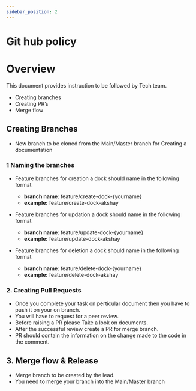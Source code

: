```yaml
---
sidebar_position: 2
---
```


# Git hub policy

# Overview 
This document provides instruction to be followed by Tech team.

- Creating branches
- Creating PR’s 
- Merge flow


## Creating Branches
- New branch to be cloned from the Main/Master branch for Creating a documentation 

### 1 Naming the branches
- Feature branches for creation a dock should name in the following format 
  - **branch name**: feature/create-dock-{yourname}
  - **example:** feature/create-dock-akshay

- Feature branches for updation a dock should name in the following format 
  - **branch name**: feature/update-dock-{yourname}
  - **example:** feature/update-dock-akshay

- Feature branches for deletion a dock should name in the following format 
  - **branch name**: feature/delete-dock-{yourname}
  - **example:** feature/delete-dock-akshay

### 2. Creating Pull Requests
- Once you complete your task on perticular document then you have to push it on your on branch.
- You will have to request for a peer review.
- Before raising a PR please Take a look on documents.
- After the successful review create a PR for merge branch.
- PR should contain the information on the change made to the code in the comment.

## 3. Merge flow & Release

- Merge branch to be created by the lead.
- You need to merge your branch into the Main/Master branch

